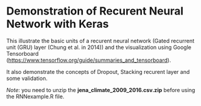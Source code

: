 Demonstration of Recurent Neural Network with Keras
===================================================

This illustrate the basic units of a recurent neural network (Gated recurrent unit (GRU) layer (Chung et al. in 2014)) 
and the visualization using Google Tensorboard (https://www.tensorflow.org/guide/summaries_and_tensorboard). 

It also demonstrate the concepts of Dropout, Stacking recurent layer and some validation.

*Note*: you need to unzip the **jena_climate_2009_2016.csv.zip** before using the RNNexample.R file.
